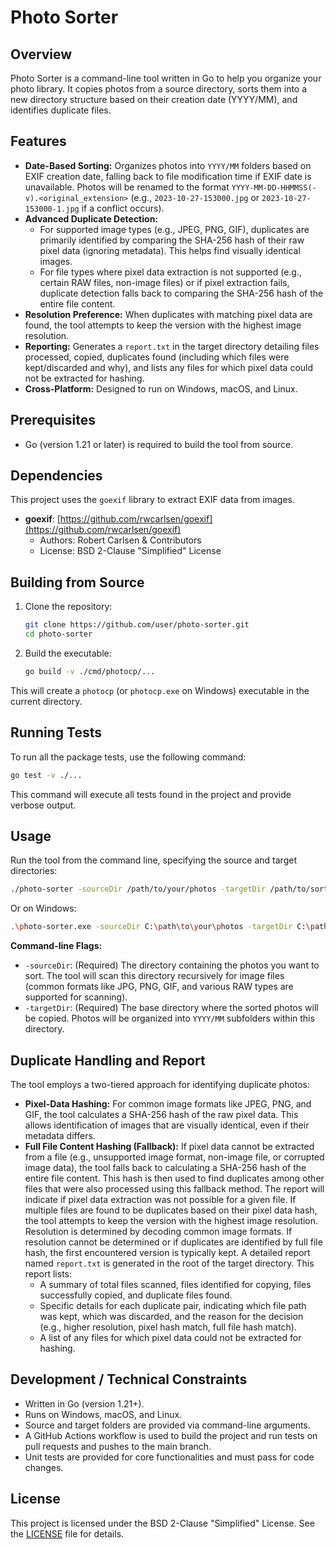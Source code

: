 # Photo Sorter

## Overview
Photo Sorter is a command-line tool written in Go to help you organize your photo library. It copies photos from a source directory, sorts them into a new directory structure based on their creation date (YYYY/MM), and identifies duplicate files.

## Features
- **Date-Based Sorting:** Organizes photos into `YYYY/MM` folders based on EXIF creation date, falling back to file modification time if EXIF date is unavailable. Photos will be renamed to the format `YYYY-MM-DD-HHMMSS(-v).<original_extension>` (e.g., `2023-10-27-153000.jpg` or `2023-10-27-153000-1.jpg` if a conflict occurs).
- **Advanced Duplicate Detection:**
  - For supported image types (e.g., JPEG, PNG, GIF), duplicates are primarily identified by comparing the SHA-256 hash of their raw pixel data (ignoring metadata). This helps find visually identical images.
  - For file types where pixel data extraction is not supported (e.g., certain RAW files, non-image files) or if pixel extraction fails, duplicate detection falls back to comparing the SHA-256 hash of the entire file content.
- **Resolution Preference:** When duplicates with matching pixel data are found, the tool attempts to keep the version with the highest image resolution.
- **Reporting:** Generates a `report.txt` in the target directory detailing files processed, copied, duplicates found (including which files were kept/discarded and why), and lists any files for which pixel data could not be extracted for hashing.
- **Cross-Platform:** Designed to run on Windows, macOS, and Linux.

## Prerequisites
- Go (version 1.21 or later) is required to build the tool from source.

## Dependencies
This project uses the `goexif` library to extract EXIF data from images.
- **goexif**: [https://github.com/rwcarlsen/goexif](https://github.com/rwcarlsen/goexif)
  - Authors: Robert Carlsen & Contributors
  - License: BSD 2-Clause "Simplified" License

## Building from Source
1. Clone the repository:
   ```bash
   git clone https://github.com/user/photo-sorter.git
   cd photo-sorter
   ```
2. Build the executable:
   ```bash
   go build -v ./cmd/photocp/...
   ```
This will create a `photocp` (or `photocp.exe` on Windows) executable in the current directory.

## Running Tests
To run all the package tests, use the following command:
```bash
go test -v ./...
```
This command will execute all tests found in the project and provide verbose output.

## Usage
Run the tool from the command line, specifying the source and target directories:

```bash
./photo-sorter -sourceDir /path/to/your/photos -targetDir /path/to/sorted/output
```
Or on Windows:
```bash
.\photo-sorter.exe -sourceDir C:\path\to\your\photos -targetDir C:\path\to\sorted\output
```

**Command-line Flags:**
* `-sourceDir`: (Required) The directory containing the photos you want to sort. The tool will scan this directory recursively for image files (common formats like JPG, PNG, GIF, and various RAW types are supported for scanning).
* `-targetDir`: (Required) The base directory where the sorted photos will be copied. Photos will be organized into `YYYY/MM` subfolders within this directory.

## Duplicate Handling and Report
The tool employs a two-tiered approach for identifying duplicate photos:
- **Pixel-Data Hashing:** For common image formats like JPEG, PNG, and GIF, the tool calculates a SHA-256 hash of the raw pixel data. This allows identification of images that are visually identical, even if their metadata differs.
- **Full File Content Hashing (Fallback):** If pixel data cannot be extracted from a file (e.g., unsupported image format, non-image file, or corrupted image data), the tool falls back to calculating a SHA-256 hash of the entire file content. This hash is then used to find duplicates among other files that were also processed using this fallback method.
The report will indicate if pixel data extraction was not possible for a given file.
If multiple files are found to be duplicates based on their pixel data hash, the tool attempts to keep the version with the highest image resolution. Resolution is determined by decoding common image formats. If resolution cannot be determined or if duplicates are identified by full file hash, the first encountered version is typically kept.
A detailed report named `report.txt` is generated in the root of the target directory. This report lists:
    - A summary of total files scanned, files identified for copying, files successfully copied, and duplicate files found.
    - Specific details for each duplicate pair, indicating which file path was kept, which was discarded, and the reason for the decision (e.g., higher resolution, pixel hash match, full file hash match).
    - A list of any files for which pixel data could not be extracted for hashing.

## Development / Technical Constraints
* Written in Go (version 1.21+).
* Runs on Windows, macOS, and Linux.
* Source and target folders are provided via command-line arguments.
* A GitHub Actions workflow is used to build the project and run tests on pull requests and pushes to the main branch.
* Unit tests are provided for core functionalities and must pass for code changes.

## License
This project is licensed under the BSD 2-Clause "Simplified" License. See the [LICENSE](LICENSE) file for details.
